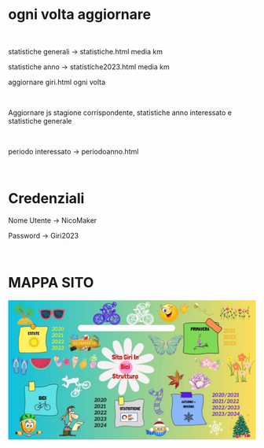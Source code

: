 <h1>ogni volta aggiornare </h1>
<br>

<p>statistiche generali -> statistiche.html media km</p>
<p>statistiche anno -> statistiche2023.html media km</p>
<p> aggiornare giri.html ogni volta</p>
<br>

<p> Aggiornare js stagione corrispondente, statistiche anno interessato e statistiche generale</p>
<br>
 
<p>periodo interessato -> periodoanno.html</p> 

<br>
<h1> Credenziali </h1>

<p>Nome Utente -> NicoMaker</p>
<p>Password -> Giri2023</P>

<br>
<h1>MAPPA SITO </h1>

<img src = "Mappa.jpg">